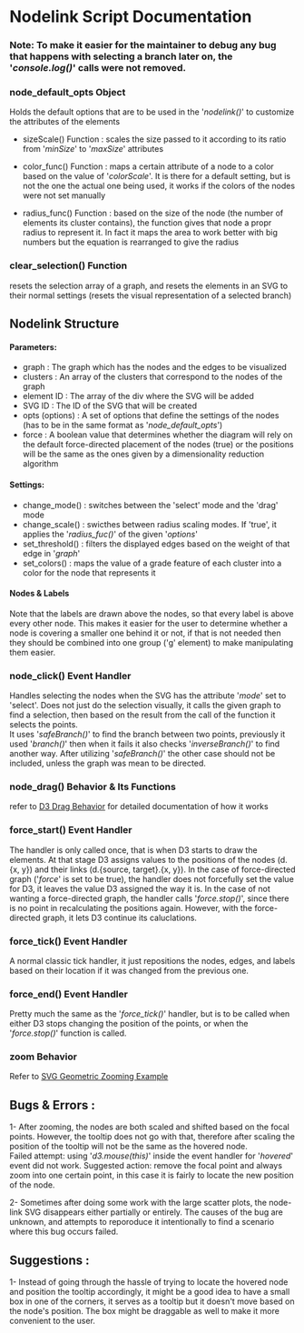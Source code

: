 # Nodelink Script Documentation

### Note: To make it easier for the maintainer to debug any bug that happens with selecting a branch later on, the '*console.log()*' calls were not removed.

### node_default_opts Object
Holds the default options that are to be used in the '*nodelink()*' to customize the attributes of the elements

 * sizeScale() Function : scales the size passed to it according to its ratio from '*minSize*' to '*maxSize*' attributes

 * color_func() Function : maps a certain attribute of a node to a color based on the value of '*colorScale*'. It is there for a default setting, but is not the one the actual one being used, it works if the colors of the nodes were not set manually

 * radius_func() Function : based on the size of the node (the number of elements its cluster contains), the function gives that node a propr radius to represent it. In fact it maps the area to work better with big numbers but the equation is rearranged to give the radius

### clear_selection() Function
resets the selection array of a graph, and resets the elements in an SVG to their normal settings (resets the visual representation of a selected branch)

## Nodelink Structure
#### Parameters:
  * graph : The graph which has the nodes and the edges to be visualized
  * clusters : An array of the clusters that correspond to the nodes of the graph
  * element ID : The array of the div where the SVG will be added
  * SVG ID : The ID of the SVG that will be created
  * opts (options) : A set of options that define the settings of the nodes (has to be in the same format as '*node_default_opts*')
  * force : A boolean value that determines whether the diagram will rely on the default force-directed placement of the nodes (true) or the positions will be the same as the ones given by a dimensionality reduction algorithm

#### Settings:
  * change_mode() : switches between the 'select' mode and the 'drag' mode
  * change_scale() : swicthes between radius scaling modes. If 'true', it applies the '*radius_fuc()*' of the given '*options*'
  * set_threshold() : filters the displayed edges based on the weight of that edge in '*graph*'
  * set_colors() : maps the value of a grade feature of each cluster into a color for the node that represents it

#### Nodes & Labels
Note that the labels are drawn above the nodes, so that every label is above every other node. This makes it easier for the user to determine whether a node is covering a smaller one behind it or not, if that is not needed then they should be combined into one group ('g' element) to make manipulating them easier.

### node_click() Event Handler
Handles selecting the nodes when the SVG has the attribute '*mode*' set to 'select'. Does not just do the selection visually, it calls the given graph to find a selection, then based on the result from the call of the function it selects the points.  
It uses '*safeBranch()*' to find the branch between two points, previously it used '*branch()*' then when it fails it also checks '*inverseBranch()*' to find another way. After utilizing '*safeBranch()*' the other case should not be included, unless the graph was mean to be directed.

### node_drag() Behavior & Its Functions
refer to [D3 Drag Behavior](https://github.com/mbostock/d3/wiki/Drag-Behavior) for detailed documentation of how it works

### force_start() Event Handler
The handler is only called once, that is when D3 starts to draw the elements. At that stage D3 assigns values to the positions of the nodes (d.{x, y}) and their links (d.{source, target}.{x,  y}). In the case of force-directed graph ('*force*' is set to be true), the handler does not forcefully set the value for D3, it leaves the value D3 assigned the way it is.
In the case of not wanting a force-directed graph, the handler calls '*force.stop()*', since there is no point in recalculating the positions again. However, with the force-directed graph, it lets D3 continue its caluclations.

### force_tick() Event Handler
A normal classic tick handler, it just repositions the nodes, edges, and labels based on their location if it was changed from the previous one.

### force_end() Event Handler
Pretty much the same as the '*force_tick()*' handler, but is to be called when either D3 stops changing the position of the points, or when the '*force.stop()*' function is called.

### zoom Behavior
Refer to [SVG Geometric Zooming Example](http://bl.ocks.org/mbostock/3680999)


## Bugs & Errors :
1- After zooming, the nodes are both scaled and shifted based on the focal points. However, the tooltip does not go with that, therefore after scaling the position of the tooltip will not be the same as the hovered node.  
Failed attempt: using '*d3.mouse(this)*' inside the event handler for '*hovered*' event did not work.
Suggested action: remove the focal point and always zoom into one certain point, in this case it is fairly to locate the new position of the node.

2- Sometimes after doing some work with the large scatter plots, the node-link SVG disappears either partially or entirely. The causes of the bug are unknown, and attempts to reporoduce it intentionally to find a scenario where this bug occurs failed.

## Suggestions :
1- Instead of going through the hassle of trying to locate the hovered node and position the tooltip accordingly, it might be a good idea to have a small box in one of the corners, it serves as a tooltip but it doesn't move based on the node's position. The box might be draggable as well to make it more convenient to the user.
